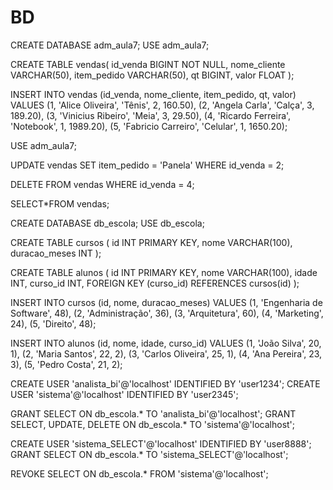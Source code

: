 # BD
CREATE DATABASE adm_aula7;
USE adm_aula7;

CREATE TABLE vendas(
id_venda BIGINT NOT NULL, 
nome_cliente VARCHAR(50),
item_pedido VARCHAR(50),
qt BIGINT, 
valor FLOAT
);

INSERT INTO vendas (id_venda, nome_cliente, item_pedido, qt, valor)
VALUES 
(1, 'Alice Oliveira', 'Tênis', 2, 160.50),
(2, 'Angela Carla', 'Calça', 3, 189.20),
(3, 'Vinicius Ribeiro', 'Meia', 3, 29.50),
(4, 'Ricardo Ferreira', 'Notebook', 1, 1989.20),
(5, 'Fabricio Carreiro', 'Celular', 1, 1650.20);



USE adm_aula7;

UPDATE vendas
SET item_pedido = 'Panela'
WHERE id_venda = 2;


DELETE FROM vendas WHERE id_venda = 4;


SELECT*FROM vendas;

CREATE DATABASE db_escola;
USE db_escola;

CREATE TABLE cursos (
  id INT PRIMARY KEY,
  nome VARCHAR(100),
  duracao_meses INT
);

CREATE TABLE alunos (
  id INT PRIMARY KEY,
  nome VARCHAR(100),
  idade INT,
  curso_id INT,
  FOREIGN KEY (curso_id) REFERENCES cursos(id)
);

INSERT INTO cursos (id, nome, duracao_meses)
VALUES 
(1, 'Engenharia de Software', 48),
(2, 'Administração', 36),
(3, 'Arquitetura', 60),
(4, 'Marketing', 24),
(5, 'Direito', 48);

INSERT INTO alunos (id, nome, idade, curso_id)
VALUES 
(1, 'João Silva', 20, 1),
(2, 'Maria Santos', 22, 2),
(3, 'Carlos Oliveira', 25, 1),
(4, 'Ana Pereira', 23, 3),
(5, 'Pedro Costa', 21, 2);



CREATE USER 'analista_bi'@'localhost' IDENTIFIED BY 'user1234';
CREATE USER 'sistema'@'localhost' IDENTIFIED BY 'user2345'; 

GRANT SELECT ON db_escola.* TO 'analista_bi'@'localhost';
GRANT SELECT, UPDATE,  DELETE ON db_escola.* TO 'sistema'@'localhost';

CREATE USER 'sistema_SELECT'@'localhost' IDENTIFIED BY 'user8888';
GRANT SELECT ON db_escola.* TO 'sistema_SELECT'@'localhost';

REVOKE SELECT ON db_escola.* FROM 'sistema'@'localhost';
